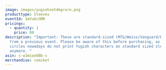 ```yaml
---
image: images/yugiohsetdmgrare.png
producttype: Sleeves
eventId: 1mYu6cGMR
pricings:
  - quantity: 1
    price: 80
description: "Important: These are standard-sized (MTG/Weiss/Vanguard/Pokemon)
  from a previous event. Please be aware of this before purchasing, as many
  circles nowadays do not print Yugioh characters on standard sized sleeves
  anymore. "
asin: s-w1mioo6Bb-s
merchandise: comiket
---
```

